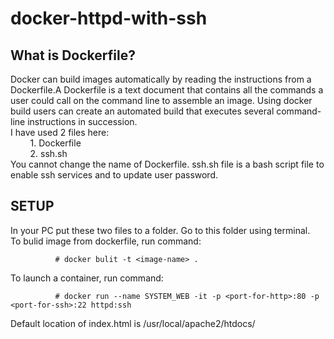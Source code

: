 # docker-httpd-with-ssh
## What is Dockerfile?
Docker can build images automatically by reading the instructions from a Dockerfile.A Dockerfile is a text document that contains all the commands a user could call             on the command line to assemble an image. Using docker build users can create an automated build that executes several command-line instructions in succession.<br />
I have used 2 files here:<br />
&nbsp;&nbsp;&nbsp;&nbsp;&nbsp;&nbsp;&nbsp;&nbsp;1. Dockerfile<br />
&nbsp;&nbsp;&nbsp;&nbsp;&nbsp;&nbsp;&nbsp;&nbsp;2. ssh.sh<br />
You cannot change the name of Dockerfile. ssh.sh file is a bash script file to enable ssh services and to update user password.

## SETUP
In your PC put these two files to a folder. Go to this folder using terminal.<br />To bulid image from dockerfile, run command:
```
          # docker bulit -t <image-name> .
```
To launch a container, run command:
``` 
          # docker run --name SYSTEM_WEB -it -p <port-for-http>:80 -p <port-for-ssh>:22 httpd:ssh
```
Default location of index.html is /usr/local/apache2/htdocs/
 

